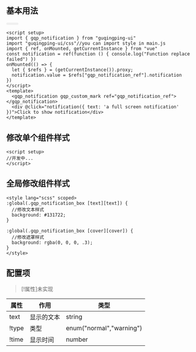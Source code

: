 <script setup>
  import d1 from "../../demos/gqp_notification/demo1.vue"
  import d2 from "../../demos/gqp_notification/demo2.vue"
</script>
<style lang="scss">
  .btn{
    background: rgba(0,0,0,.05);
    display:inline-block;
    padding:.2rem 1rem;
    border-radius:.2rem;
    cursor:pointer;
  }
</style>

## 基本用法
<div class="btn">
  <d1/>
</div>

```vue
<script setup>
import { gqp_notification } from "guqingping-ui"
import "guqingping-ui/css"//you can import style in main.js
import { ref, onMounted, getCurrentInstance } from "vue"
const notification = ref(function () { console.log("Function replace failed") })
onMounted(() => {
  let { $refs } = (getCurrentInstance()).proxy;
  notification.value = $refs["gqp_notification_ref"].notification
})
</script>
<template>
  <gqp_notification gqp_custom_mark ref="gqp_notification_ref"></gqp_notification>
  <div @click="notification({ text: 'a full screen notification' })">Click to show notification</div>
</template>
 ```

## 修改单个组件样式
```vue
<script setup>
//开发中...
</script>
```

## 全局修改组件样式
```vue
<style lang="scss" scoped>
:global(.gqp_notification_box [text][text]) {
  //修改文本样式
  background: #131722;
}

:global(.gqp_notification_box [cover][cover]) {
  //修改遮罩样式
  background: rgba(0, 0, 0, .3);
}
</style>
```

## 配置项
> [!属性]未实现

| 属性  | 作用       | 类型                     |
| ----- | ---------- | ------------------------ |
| text  | 显示的文本 | string                   |
| !type | 类型       | enum("normal","warning") |
| !time | 显示时间   | number                   |
